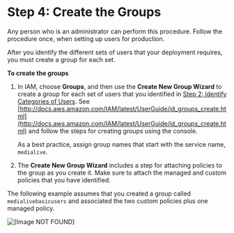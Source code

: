 # Step 4: Create the Groups<a name="setup-user-step-4"></a>

Any person who is an administrator can perform this procedure\. Follow the procedure once, when setting up users for production\. 

After you identify the different sets of users that your deployment requires, you must create a group for each set\. 

**To create the groups**

1. In IAM, choose **Groups**, and then use the **Create New Group Wizard** to create a group for each set of users that you identified in [Step 2: Identify Categories of Users](setup-user-step-2.md)\. See [http://docs.aws.amazon.com/IAM/latest/UserGuide/id_groups_create.html](http://docs.aws.amazon.com/IAM/latest/UserGuide/id_groups_create.html) and follow the steps for creating groups using the console\.

   As a best practice, assign group names that start with the service name, `medialive`\.

1. The **Create New Group Wizard** includes a step for attaching policies to the group as you create it\. Make sure to attach the managed and custom policies that you have identified\.

The following example assumes that you created a group called `medialivebasicusers` and associated the two custom policies plus one managed policy\.

![\[Image NOT FOUND\]](http://docs.aws.amazon.com/medialive/latest/ug/images/usersetup_group+policies.png)